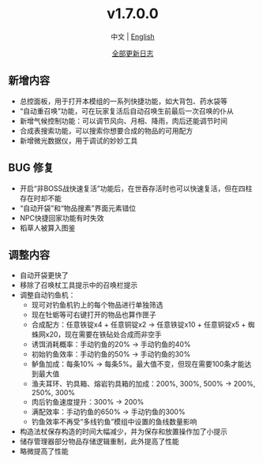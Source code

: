 ﻿<h1 align="center">v1.7.0.0</h1>

<div align="center">

中文 | [English](../en/v1.7.0.0.md)

[全部更新日志](../../ChangeLog.md)

</div>

## 新增内容

- 总控面板，用于打开本模组的一系列快捷功能，如大背包、药水袋等
- “自动重召唤”功能，可在玩家复活后自动召唤生前最后一次召唤的仆从
- 新增气候控制功能：可以调节风向、月相、降雨，肉后还能调节时间
- 合成表搜索功能，可以搜索你想要合成的物品的可用配方
- 新增微光数据仪，用于调试的妙妙工具

## BUG 修复

- 开启“非BOSS战快速复活”功能后，在世吞存活时也可以快速复活，但在四柱存在时却不能
- “自动开袋”和“物品搜素”界面元素错位
- NPC快捷回家功能有时失效
- 稻草人被算入图鉴

## 调整内容

- 自动开袋更快了
- 移除了召唤杖工具提示中的召唤栏提示
- 调整自动钓鱼机：
    - 现可对钓鱼机钓上的每个物品进行单独筛选
    - 现在牡蛎等可右键打开的物品也算作匣子
    - 合成配方：任意铁锭x4 + 任意铜锭x2 -> 任意铁锭x10 + 任意铜锭x5 + 蜘蛛网x20，现在需要在铁砧处合成而非空手
    - 诱饵消耗概率：手动钓鱼的20% -> 手动钓鱼的40%
    - 初始钓鱼效率：手动钓鱼的50% -> 手动钓鱼的30%
    - 鲈鱼加成：每条10% -> 每条5%。最大值不变，但现在需要100条才能达到最大值
    - 渔夫耳环、钓具箱、熔岩钓具箱的加成：200%, 300%, 500% -> 200%, 250%, 300%
    - 肉后钓鱼速度提升：300% -> 200%
    - 满配效率：手动钓鱼的650% -> 手动钓鱼的300%
    - 钓鱼效率不再受“多线钓鱼”模组中设置的鱼线数量影响
- 构造法杖保存构造的时间大幅减少，并为保存和放置操作加了小提示
- 储存管理器部分物品存储逻辑重制，此外提高了性能
- 略微提高了性能